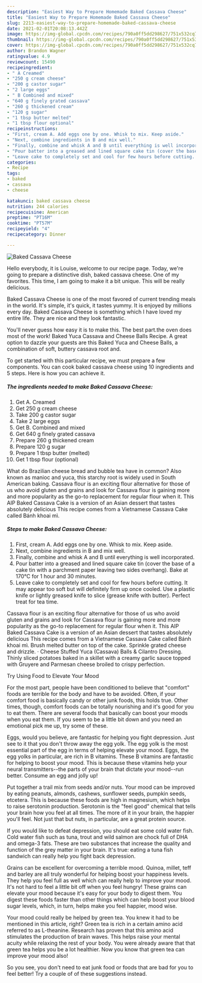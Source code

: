 ```yaml
---
description: "Easiest Way to Prepare Homemade Baked Cassava Cheese"
title: "Easiest Way to Prepare Homemade Baked Cassava Cheese"
slug: 2213-easiest-way-to-prepare-homemade-baked-cassava-cheese
date: 2021-02-01T20:08:13.442Z
image: https://img-global.cpcdn.com/recipes/790a0ff5dd298627/751x532cq70/baked-cassava-cheese-recipe-main-photo.jpg
thumbnail: https://img-global.cpcdn.com/recipes/790a0ff5dd298627/751x532cq70/baked-cassava-cheese-recipe-main-photo.jpg
cover: https://img-global.cpcdn.com/recipes/790a0ff5dd298627/751x532cq70/baked-cassava-cheese-recipe-main-photo.jpg
author: Brandon Wagner
ratingvalue: 4.9
reviewcount: 15490
recipeingredient:
- " A Creamed"
- "250 g cream cheese"
- "200 g castor sugar"
- "2 large eggs"
- " B Combined and mixed"
- "640 g finely grated cassava"
- "260 g thickened cream"
- "120 g sugar"
- "1 tbsp butter melted"
- "1 tbsp flour optional"
recipeinstructions:
- "First, cream A. Add eggs one by one. Whisk to mix. Keep aside."
- "Next, combine ingredients in B and mix well."
- "Finally, combine and whisk A and B until everything is well incorporated."
- "Pour batter into a greased and lined square cake tin (cover the base of a cake tin with a parchment paper leaving two sides overhang). Bake at 170°C for 1 hour and 30 minutes."
- "Leave cake to completely set and cool for few hours before cutting. It may appear too soft but will definitely firm up once cooled. Use a plastic knife or lightly greased knife to slice (grease knife with butter). Perfect treat for tea time."
categories:
- Recipe
tags:
- baked
- cassava
- cheese

katakunci: baked cassava cheese 
nutrition: 244 calories
recipecuisine: American
preptime: "PT16M"
cooktime: "PT57M"
recipeyield: "4"
recipecategory: Dinner

---
```



![Baked Cassava Cheese](https://img-global.cpcdn.com/recipes/790a0ff5dd298627/751x532cq70/baked-cassava-cheese-recipe-main-photo.jpg)

Hello everybody, it is Louise, welcome to our recipe page. Today, we're going to prepare a distinctive dish, baked cassava cheese. One of my favorites. This time, I am going to make it a bit unique. This will be really delicious.

Baked Cassava Cheese is one of the most favored of current trending meals in the world. It's simple, it's quick, it tastes yummy. It is enjoyed by millions every day. Baked Cassava Cheese is something which I have loved my entire life. They are nice and they look fantastic.

You&#39;ll never guess how easy it is to make this. The best part.the oven does most of the work! Baked Yuca Cassava and Cheese Balls Recipe. A great option to dazzle your guests are this Baked Yuca and Cheese Balls, a combination of soft, buttery cassava root and.


To get started with this particular recipe, we must prepare a few components. You can cook baked cassava cheese using 10 ingredients and 5 steps. Here is how you can achieve it.

<!--inarticleads1-->

##### The ingredients needed to make Baked Cassava Cheese:

1. Get  A. Creamed
1. Get 250 g cream cheese
1. Take 200 g castor sugar
1. Take 2 large eggs
1. Get  B. Combined and mixed
1. Get 640 g finely grated cassava
1. Prepare 260 g thickened cream
1. Prepare 120 g sugar
1. Prepare 1 tbsp butter (melted)
1. Get 1 tbsp flour (optional)


What do Brazilian cheese bread and bubble tea have in common? Also known as manioc and yuca, this starchy root is widely used in South American baking. Cassava flour is an exciting flour alternative for those of us who avoid gluten and grains and look for Cassava flour is gaining more and more popularity as the go-to replacement for regular flour when it. This AIP Baked Cassava Cake is a version of an Asian dessert that tastes absolutely delicious This recipe comes from a Vietnamese Cassava Cake called Bánh khoai mì. 

<!--inarticleads2-->

##### Steps to make Baked Cassava Cheese:

1. First, cream A. Add eggs one by one. Whisk to mix. Keep aside.
1. Next, combine ingredients in B and mix well.
1. Finally, combine and whisk A and B until everything is well incorporated.
1. Pour batter into a greased and lined square cake tin (cover the base of a cake tin with a parchment paper leaving two sides overhang). Bake at 170°C for 1 hour and 30 minutes.
1. Leave cake to completely set and cool for few hours before cutting. It may appear too soft but will definitely firm up once cooled. Use a plastic knife or lightly greased knife to slice (grease knife with butter). Perfect treat for tea time.


Cassava flour is an exciting flour alternative for those of us who avoid gluten and grains and look for Cassava flour is gaining more and more popularity as the go-to replacement for regular flour when it. This AIP Baked Cassava Cake is a version of an Asian dessert that tastes absolutely delicious This recipe comes from a Vietnamese Cassava Cake called Bánh khoai mì. Brush melted butter on top of the cake. Sprinkle grated cheese and drizzle. · Cheese Stuffed Yuca (Cassava) Balls &amp; Cilantro Dressing. Thinly sliced potatoes baked in a skillet with a creamy garlic sauce topped with Gruyere and Parmesan cheese broiled to crispy perfection. 

Try Using Food to Elevate Your Mood


For the most part, people have been conditioned to believe that "comfort" foods are terrible for the body and have to be avoided. Often, if your comfort food is basically candy or other junk foods, this holds true. Other times, though, comfort foods can be totally nourishing and it's good for you to eat them. There are several foods that basically can boost your moods when you eat them. If you seem to be a little bit down and you need an emotional pick me up, try some of these.

Eggs, would you believe, are fantastic for helping you fight depression. Just see to it that you don't throw away the egg yolk. The egg yolk is the most essential part of the egg in terms of helping elevate your mood. Eggs, the egg yolks in particular, are rich in B vitamins. These B vitamins are fantastic for helping to boost your mood. This is because these vitamins help your neural transmitters--the parts of your brain that dictate your mood--run better. Consume an egg and jolly up!

Put together a trail mix from seeds and/or nuts. Your mood can be improved by eating peanuts, almonds, cashews, sunflower seeds, pumpkin seeds, etcetera. This is because these foods are high in magnesium, which helps to raise serotonin production. Serotonin is the "feel good" chemical that tells your brain how you feel at all times. The more of it in your brain, the happier you'll feel. Not just that but nuts, in particular, are a great protein source.

If you would like to defeat depression, you should eat some cold water fish. Cold water fish such as tuna, trout and wild salmon are chock full of DHA and omega-3 fats. These are two substances that increase the quality and function of the grey matter in your brain. It's true: eating a tuna fish sandwich can really help you fight back depression. 

Grains can be excellent for overcoming a terrible mood. Quinoa, millet, teff and barley are all truly wonderful for helping boost your happiness levels. They help you feel full as well which can really help to improve your mood. It's not hard to feel a little bit off when you feel hungry! These grains can elevate your mood because it's easy for your body to digest them. You digest these foods faster than other things which can help boost your blood sugar levels, which, in turn, helps make you feel happier, mood wise.

Your mood could really be helped by green tea. You knew it had to be mentioned in this article, right? Green tea is rich in a certain amino acid referred to as L-theanine. Research has proven that this amino acid stimulates the production of brain waves. This helps raise your mental acuity while relaxing the rest of your body. You were already aware that that green tea helps you be a lot healthier. Now you know that green tea can improve your mood also!

So you see, you don't need to eat junk food or foods that are bad for you to feel better! Try  a  couple of  of  these  suggestions  instead.


